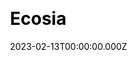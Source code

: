 ---
title: Ecosia
website: https://www.ecosia.org/
date: 2023-02-13T00:00:00.000Z
description: 
ssg:
  - Nuxtjs
css:
  
cms:
 
category:
  
draft: false
---